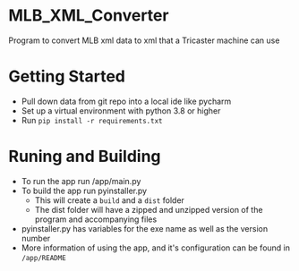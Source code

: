 # MLB_XML_Converter
Program to convert MLB xml data to xml that a Tricaster machine can use

# Getting Started
* Pull down data from git repo into a local ide like pycharm
* Set up a virtual environment with python 3.8 or higher
* Run `pip install -r requirements.txt`

# Runing and Building
* To run the app run /app/main.py
* To build the app run pyinstaller.py
    * This will create a `build` and a `dist` folder
    * The dist folder will have a zipped and unzipped version of the program and accompanying files
* pyinstaller.py has variables for the exe name as well as the version number
* More information of using the app, and it's configuration can be found in `/app/README`